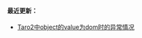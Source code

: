 #### 最近更新：
- <a href="https://juejin.cn/post/7017689327324889095" target="_blank">Taro2中object的value为dom时的异常情况</a>
